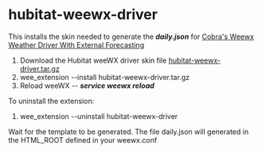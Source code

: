 # hubitat-weewx-driver
This installs the skin needed to generate the **_daily.json_** for [Cobra's Weewx Weather Driver With External Forecasting](https://community.hubitat.com/t/updated-weewx-weather-driver-with-external-forecasting/2226/143)

1. Download the Hubitat weeWX driver skin file [hubitat-weewx-driver.tar.gz](https://github.com/sgrayban/hubitat-weewx-driver/blob/master/hubitat-weewx-driver.tar.gz)
1. wee_extension --install hubitat-weewx-driver.tar.gz
1. Reload weeWX -- ***service weewx reload***

To uninstall the extension:
1. wee_extension --uninstall hubitat-weewx-driver

Wait for the template to be generated. The file daily.json will generated in the HTML_ROOT defined in your weewx.conf
